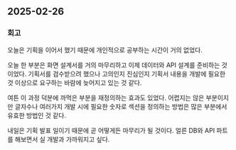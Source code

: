 ## 2025-02-26

### 회고

오늘은 기획을 이어서 했기 때문에 개인적으로 공부하는 시간이 거의 없었다.

오늘 한 부분은 화면 설계서를 거의 마무리하고 이제 데이터와 API 설계를 준비하는 것이었다. 기획서를 검수받으려 했으나 고의인지 진심인지 기획서 내용을 개발에 필요한 것 이상으로 요구하는 바람에 늦어지고 있는 것 같다.

여튼 이 과정 덕분에 까먹은 부분을 재정의하는 효과도 있었다. 어렵지는 않은 부분이지만 글자수나 여러가지 개발 시에 필요한 숫자로 섹션을 정의하는 방법은 많은 부분에서 유효한 방법인 것 같다.

내일은 기획 발표 일이기 때문에 곧 어떻게든 마무리가 될 것이다. 얼른 DB와 API 파트를 해보면서 실 개발과 가까워지고 싶다.

